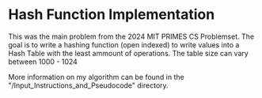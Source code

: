 # Hash Function Implementation

This was the main problem from the 2024 MIT PRIMES CS Problemset. The goal is to write a hashing function (open indexed) to write values into a Hash Table with the least ammount of operations. The table size can vary between 1000 - 1024

More information on my algorithm can be found in the "/Input_Instructions_and_Pseudocode" directory.